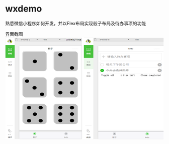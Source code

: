 # wxdemo
熟悉微信小程序如何开发，并以Flex布局实现骰子布局及待办事项的功能


界面截图
![image](https://github.com/chyanwu/wxdemo/blob/master/img/display.png)